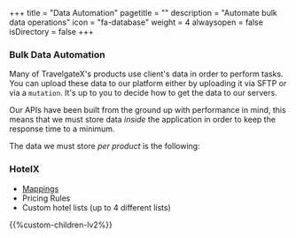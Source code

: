 +++
title = "Data Automation"
pagetitle = ""
description = "Automate bulk data operations"
icon = "fa-database" 
weight = 4
alwaysopen = false
isDirectory = false
+++

### Bulk Data Automation

Many of TravelgateX's products use client's data in order to perform tasks. You can upload these data to our platform either by uploading it via SFTP or via a `mutation`. It's up to you to decide how to get the data to our servers.

Our APIs have been built from the ground up with performance in mind, this means that we must store data _inside_ the application in order to keep the response time to a minimum. 

The data we must store _per product_ is the following:

### HotelX

* [Mappings](/hotelx/plugins/mapping/)
* Pricing Rules
* Custom hotel lists (up to 4 different lists)

{{%custom-children-lv2%}}
